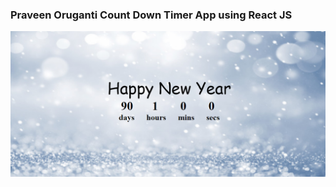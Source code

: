 ### Praveen Oruganti  Count Down Timer  App using React JS

![screenshot of the app](https://raw.githubusercontent.com/praveenoruganti/praveenoruganti-reactjs/master/0_Projects/praveenoruganti-countdown-timer-app/src/images/screenshot.PNG "Count Down Timer App")


